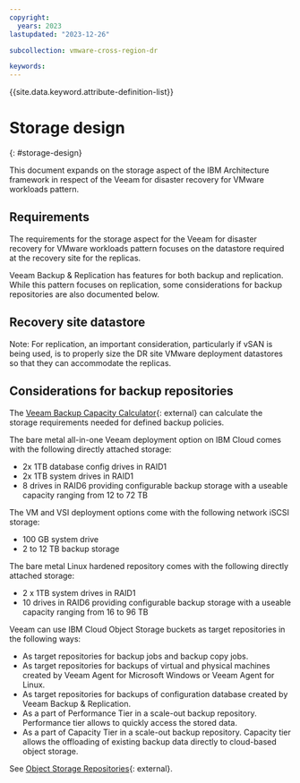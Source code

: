 ```yaml
---
copyright:
  years: 2023
lastupdated: "2023-12-26"

subcollection: vmware-cross-region-dr

keywords:
---
```

{{site.data.keyword.attribute-definition-list}}

# Storage design

{: \#storage-design}

This document expands on the storage aspect of the IBM Architecture framework in respect of the Veeam for disaster recovery for VMware workloads pattern.

## Requirements

The requirements for the storage aspect for the Veeam for disaster recovery for VMware workloads pattern focuses on the datastore required at the recovery site for the replicas.

Veeam Backup & Replication has features for both backup and replication. While this pattern focuses on replication, some considerations for backup repositories are also documented below.

## Recovery site datastore

Note: For replication, an important consideration, particularly if vSAN is being used, is to properly size the DR site VMware deployment datastores so that they can accommodate the replicas.

## Considerations for backup repositories

The [Veeam Backup Capacity Calculator](https://calculator.veeam.com/vbr/){: external} can calculate the storage requirements needed for defined backup policies.

The bare metal all-in-one Veeam deployment option on IBM Cloud comes with the following directly attached storage:

- 2x 1TB database config drives in RAID1
- 2x 1TB system drives in RAID1
- 8 drives in RAID6 providing configurable backup storage with a useable capacity ranging from 12 to 72 TB

The VM and VSI deployment options come with the following network iSCSI storage:

- 100 GB system drive
- 2 to 12 TB backup storage

The bare metal Linux hardened repository comes with the following directly attached storage:

- 2 x 1TB system drives in RAID1
- 10 drives in RAID6 providing configurable backup storage with a useable capacity ranging from 16 to 96 TB

Veeam can use IBM Cloud Object Storage buckets as target repositories in the following ways:

- As target repositories for backup jobs and backup copy jobs.
- As target repositories for backups of virtual and physical machines created by Veeam Agent for Microsoft Windows or Veeam Agent for Linux.
- As target repositories for backups of configuration database created by Veeam Backup & Replication.
- As a part of Performance Tier in a scale-out backup repository. Performance tier allows to quickly access the stored data.
- As a part of Capacity Tier in a scale-out backup repository. Capacity tier allows the offloading of existing backup data directly to cloud-based object storage.

See [Object Storage Repositories](https://helpcenter.veeam.com/docs/backup/vsphere/object_storage_repository.html?ver=120){: external}.
